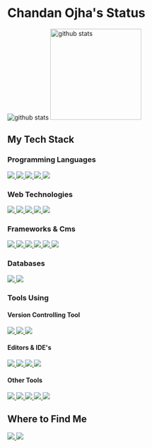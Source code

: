
# Chandan Ojha's Status
<p>
  <img title="github stats" src="https://github-readme-stats.vercel.app/api?username=Chandan-Ojha&theme=darcula&show_icons=true&line_height=27">
  <img title="github stats" height="206" src="https://github-readme-stats.vercel.app/api/top-langs/?username=Chandan-Ojha&theme=darcula">
</p>

<h2>My Tech Stack </h2>

<h3>Programming Languages </h3>
<p>
  <a href="https://www.php.net/" target="_blank" title="PHP">
    <img src="https://img.shields.io/badge/PHP-%23777BB4.svg?&style=flat-square&logo=php&logoColor=white"/>
  </a>
  <a title="JavaScript" href="https://www.javascript.com/" target="_blank">
    <img src="https://img.shields.io/badge/JavaScript%20-%23323330.svg?&style=flat-square&logo=javascript&logoColor=%23F7DF1E"/>
  </a>
  <a title="JAVA" href="https://www.java.com/en/" target="_blank">
    <img src="https://img.shields.io/badge/JAVA-%23ED8B00.svg?&style=flat-square&logo=java&logoColor=white"/>
  </a>
  <a title="Python" href="https://www.python.org/" target="_blank">
    <img src="https://img.shields.io/badge/Python-14354C?style=flat-square&logo=python&logoColor=white"/>
  </a>
  <a title="C" href="https://en.wikipedia.org/wiki/C_(programming_language)" target="_blank">
    <img src="https://img.shields.io/badge/C-00599C?style=flat-square&logo=c&logoColor=white"/>
  </a>
</p>

<h3>Web Technologies </h3>

<a title="HTML5" href="https://www.w3schools.com/html/default.asp" target="_blank">
  <img src="https://img.shields.io/badge/HTML5%20-%23E34F26.svg?&style=flat-square&logo=html5&logoColor=white"/>
</a>
<a title="CSS3" href="https://www.w3schools.com/css/default.asp" target="_blank">
    <img src="https://img.shields.io/badge/CSS3%20-%231572B6.svg?&style=flat-square&logo=css3&logoColor=white"/>
</a>
<a title="JavaScript" href="https://www.javascript.com/" target="_blank">
    <img src="https://img.shields.io/badge/JavaScript%20-%23323330.svg?&style=flat-square&logo=javascript&logoColor=%23F7DF1E"/>
</a>
<a title="JQuery" href="https://jquery.com/" target="_blank">
    <img src="https://img.shields.io/badge/JQuery%20-%230769AD.svg?&style=flat-square&logo=jquery&logoColor=white"/>
</a>
<a title="PHP" href="https://www.php.net/" target="_blank">
    <img src="https://img.shields.io/badge/PHP-%23777BB4.svg?&style=flat-square&logo=php&logoColor=white"/>
</a>


<h3>Frameworks & Cms </h3>
    
<a title="Laravel" href="https://www.laravel.com/" target="_blank">
    <img src="https://img.shields.io/badge/Laravel%20-%23FF2D20.svg?&style=flat-square&logo=laravel&logoColor=white"/>
</a>
<a title="Laravel Livewire" href="https://laravel-livewire.com/" target="_blank">
    <img src="https://img.shields.io/badge/Laravel%20Livewire%20-%23FF2D20.svg?&style=flat-square&logo=laravel-livwire&logoColor=white"/>
</a>
<a title="Vue.JS" href="https://vuejs.org/" target="_blank">
    <img src="https://img.shields.io/badge/VueJs%20-%2335495e.svg?&style=flat-square&logo=vue.js&logoColor=%234FC08D"/>
</a>
<a title="Bootstrap" href="https://getbootstrap.com/" target="_blank">
    <img src="https://img.shields.io/badge/Bootstrap%20-%23563D7C.svg?&style=flat-square&logo=bootstrap&logoColor=white"/>
</a>
<a title="Tailwind CSS" href="https://tailwindcss.com/" target="_blank">
    <img src="https://img.shields.io/badge/TailwindCSS%20-%2338B2AC.svg?&style=flat-square&logo=tailwind-css&logoColor=white"/>
</a>
<a title="WordPress" href="https://wordpress.org/" target="_blank">
    <img src="https://img.shields.io/badge/WordPress%20-%2321759B.svg?&style=flat-square&logo=wordpress&logoColor=white"/>
</a>

<h3>Databases</h3>

<a title="MYSQL" href="https://www.mysql.com/" target="_blank">
    <img src="http://img.shields.io/badge/-MYSQL-%234479A1?style=flat-square&logo=mysql&logoColor=ffffff"/>
</a>
<a title="MongoDB" href="https://www.mongodb.com/" target="_blank">
    <img src="https://img.shields.io/badge/MongoDB-4EA94B?style=flat-square&logo=mongodb&logoColor=white"/>
</a>

<h3>Tools Using</h3>

<h4>Version Controlling Tool </h4>

<a title="Git" href="https://git-scm.com/" target="_blank">
   <img src="https://img.shields.io/badge/Git%20-%23F05033.svg?&style=flat-square&logo=git&logoColor=white"/>
</a>
<a title="Github" href="https://github.com/Chandan-Ojha" target="_blank">
   <img src="https://img.shields.io/badge/Github%20-%23121011.svg?&style=flat-square&logo=github&logoColor=white"/>
</a>
<a title="BitBucket" href="https://bitbucket.org/chandan932/" target="_blank">
   <img src="https://img.shields.io/badge/Bitbucket%20-%230047B3.svg?&style=flat-square&logo=bitbucket&logoColor=white"/>
</a>

<h4>Editors & <span title="Intergrated Development Environment">IDE</span>'s</h4>
    
<a title="VsCode" href="https://code.visualstudio.com/" target="_blank">
   <img src="https://img.shields.io/badge/-VSCode-%23007ACC?style=flat-square&logo=visual-studio-code" />
</a>
<a title="PHPSTORM" href="https://www.jetbrains.com/phpstorm/" target="_blank">
   <img src="https://img.shields.io/badge/-PhpStorm-%239250f5?style=flat-square&logo=phpstorm" />
</a>
<a title="PyCharm" href="https://www.jetbrains.com/pycharm/" target="_blank">
   <img src="https://img.shields.io/badge/-PyCharm-%23000000?style=flat-square&logo=pycharm" />
</a>
<a title="Sublime Text" href="https://www.sublimetext.com/" target="_blank">
   <img src="https://img.shields.io/badge/-Sublime%20Text-%23FF9800?style=flat-square&logo=sublime-text&logoColor=white" />
</a>

<h4>Other Tools</h4>

<a title="Netlify" href="https://www.netlify.com/" target="_blank">
   <img src="https://img.shields.io/badge/-Netlify-%2300C7B7?style=flat-square&logo=netlify&logoColor=ffffff" />
</a>
<a title="APACHE (Web Server)" href="https://www.apache.org/" target="_blank">
   <img src="https://img.shields.io/badge/Apache-%23D22128.svg?&style=flat-square&logo=apache&logoColor=white"/>
</a>
<a title="NGINX (Web Server)" href="https://www.nginx.com/" target="_blank">
   <img src="https://img.shields.io/badge/Nginx-%23269539.svg?&style=flat-square&logo=nginx&logoColor=white"/>
</a>
<a title="XAMPP" href="https://www.apachefriends.org/download.html" target="_blank">
   <img src="https://img.shields.io/badge/XAMPP-%23FB7A24.svg?&style=flat-square&logo=xampp&logoColor=white"/>
</a>
<a title="Trello" href="https://trello.com/" target="_blank">
   <img src="https://img.shields.io/badge/Trello-%230079BF.svg?&style=flat-square&logo=trello&logoColor=white"/>
</a>

<h2>Where to Find Me</h2>
<p>
    <a title="LinkedIn" href="https://www.linkedin.com/in/chandan-ojha-3216281a3/" target="_blank">
        <img src="https://img.shields.io/badge/-Chandan-%230e76a8?style=flat-square&logo=Linkedin&logoColor=ffffff" />
    </a>
    <a title="Twitter" href="https://twitter.com/Chandan36305265" target="_blank">
        <img src="https://img.shields.io/badge/-Chandan-%2300acee?style=flat-square&logo=twitter&logoColor=ffffff" />
    </a>
</p>


